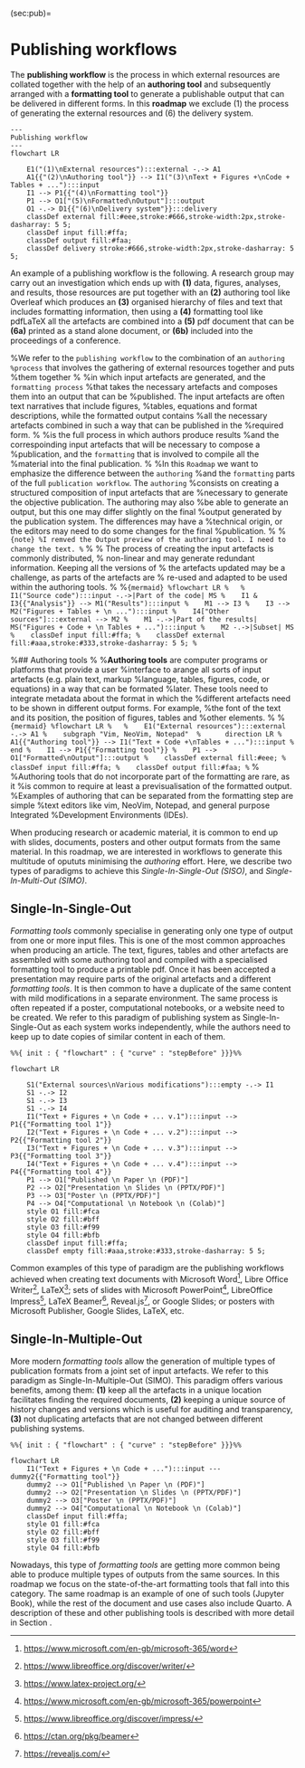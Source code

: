 (sec:pub)=
# Publishing workflows

The **publishing workflow** is the process in which external resources are
collated together with the help of an **authoring tool** and subsequently
arranged with a **formatting tool** to generate a publishable output that can be
delivered in different forms. In this **roadmap** we exclude (1) the process of
generating the external resources and (6) the delivery system.

```{mermaid}
---
Publishing workflow
---
flowchart LR
  
    E1("(1)\nExternal resources"):::external -.-> A1
    A1{{"(2)\nAuthoring tool"}} --> I1("(3)\nText + Figures +\nCode + Tables + ..."):::input
    I1 --> P1{{"(4)\nFormatting tool"}}
    P1 --> O1["(5)\nFormatted\nOutput"]:::output
    O1 -.-> D1{{"(6)\nDelivery system"}}:::delivery
    classDef external fill:#eee,stroke:#666,stroke-width:2px,stroke-dasharray: 5 5;
    classDef input fill:#ffa;
    classDef output fill:#faa;
    classDef delivery stroke:#666,stroke-width:2px,stroke-dasharray: 5 5;
```

An example of a publishing workflow is the following. A research group may
carry out an investigation which ends up with **(1)** data, figures, analyses,
and results, those resources are put together with an **(2)** authoring tool
like Overleaf which produces an **(3)** organised hierarchy of files and text
that includes formatting information, then using a **(4)** formatting tool like
pdfLaTeX all the artefacts are combined into a **(5)** pdf document that can be
**(6a)** printed as a stand alone document, or **(6b)** included into the
proceedings of a conference. 

%We refer to the `publishing workflow` to the combination of an `authoring
%process` that involves the gathering of external resources together and puts
%them together 
%
%in which input artefacts are generated, and the `formatting process`
%that takes the necessary artefacts and composes them into an output that can be
%published. The input artefacts are often text narratives that include figures,
%tables, equations and format descriptions, while the formatted output contains
%all the necessary artefacts combined in such a way that can be published in the
%required form. 
%
%is the full process in which authors produce results
%and the correspoinding input artefacts that will be necessary to compose a
%publication, and the `formatting` that is involved to compile all the
%material into the final publication. 
%
%In this `Roadmap` we want to emphasize the difference between the `authoring`
%and the `formatting` parts of the full `publication workflow`. The `authoring`
%consists on creating a structured composition of input artefacts that are
%necessary to generate the objective publication. The authoring may also
%be able to generate an output, but this one may differ slightly on the final
%output generated by the publication system. The differences may have a
%technical origin, or the editors may need to do some changes for the final
%publication.
%
%```{note}
%I remved the Output preview of the authoring tool. I need to change the text.
%```
%
% The process of creating the input artefacts is commonly distributed,
% non-linear and may generate redundant information. Keeping all the versions of
% the artefacts updated may be a challenge, as parts of the artefacts are
% re-used and adapted to be used within the authoring tools.
%
%```{mermaid}
%flowchart LR
%  
%    I1("Source code"):::input -.->|Part of the code| MS
%    I1 & I3{{"Analysis"}} --> M1("Results"):::input
%    M1 --> I3
%    I3 --> M2("Figures + Tables + \n ..."):::input
%    I4["Other sources"]:::external --> M2
%    M1 -.->|Part of the results| MS("Figures + Code + \n Tables + ..."):::input
%    M2 -.->|Subset| MS
%    classDef input fill:#ffa;
%    classDef external fill:#aaa,stroke:#333,stroke-dasharray: 5 5;
%```

%## Authoring tools
%
%**Authoring tools** are computer programs or platforms that provide a user
%interface to arange all sorts of input artefacts (e.g. plain text, markup
%language, tables, figures, code, or equations) in a way that can be formated
%later. These tools need to integrate metadata about the format in which the
%different artefacts need to be shown in different output forms. For example,
%the font of the text and its position, the position of figures, tables and
%other elements. 
%
%```{mermaid}
%flowchart LR
%  
%    E1("External resources"):::external -.-> A1
%    subgraph "Vim, NeoVim, Notepad" 
%      direction LR
%      A1{{"Authoring tool"}} --> I1("Text + Code +\nTables + ..."):::input
%    end
%    I1 --> P1{{"Formatting tool"}}
%    P1 --> O1["Formatted\nOutput"]:::output
%    classDef external fill:#eee;
%    classDef input fill:#ffa;
%    classDef output fill:#faa;
%```
%
%Authoring tools that do not incorporate part of the formatting are rare, as it
%is common to require at least a previsualisation of the formatted output.
%Examples of authoring that can be separated from the formatting step are simple
%text editors like vim, NeoVim, Notepad, and general purpose Integrated
%Development Environments (IDEs).

When producing research or academic material, it is common to end up with
slides, documents, posters and other output formats from the same material. In
this roadmap, we are interested in workflows to generate this multitude of
opututs minimising the _authoring_ effort. Here, we describe two types of
paradigms to achieve this *Single-In-Single-Out (SISO)*, and
*Single-In-Multi-Out (SIMO)*. 

## Single-In-Single-Out

_Formatting tools_ commonly specialise in generating only one type of
output from one or more input files. This is one of the most
common approaches when producing an article. The text, figures, tables and
other artefacts are assembled with some authoring tool and compiled with a
specialised formatting tool to produce a printable pdf. Once it has been
accepted a presentation may require parts of the original artefacts and a
different _formatting tools_. It is then common to have a duplicate of the same
content with mild modifications in a separate environment. The same process is
often repeated if a poster, computational notebooks, or a website need to be
created. We refer to this paradigm of publishing system as Single-In-Single-Out
as each system works independently, while the authors need to keep up to date
copies of similar content in each of them.

```{mermaid}
%%{ init : { "flowchart" : { "curve" : "stepBefore" }}}%%

flowchart LR
  
    S1("External sources\nVarious modifications"):::empty -.-> I1
    S1 -.-> I2
    S1 -.-> I3
    S1 -.-> I4
    I1("Text + Figures + \n Code + ... v.1"):::input --> P1{{"Formatting tool 1"}}
    I2("Text + Figures + \n Code + ... v.2"):::input --> P2{{"Formatting tool 2"}}
    I3("Text + Figures + \n Code + ... v.3"):::input --> P3{{"Formatting tool 3"}}
    I4("Text + Figures + \n Code + ... v.4"):::input --> P4{{"Formatting tool 4"}}
    P1 --> O1["Published \n Paper \n (PDF)"]
    P2 --> O2["Presentation \n Slides \n (PPTX/PDF)"]
    P3 --> O3["Poster \n (PPTX/PDF)"]
    P4 --> O4["Computational \n Notebook \n (Colab)"]
    style O1 fill:#fca
    style O2 fill:#bff
    style O3 fill:#f99
    style O4 fill:#bfb
    classDef input fill:#ffa;
    classDef empty fill:#aaa,stroke:#333,stroke-dasharray: 5 5;
```

Common examples of this type of paradigm are the publishing workflows achieved
when creating text documents with Microsoft Word[^word], Libre Office
Writer[^writer], LaTeX[^latex]; sets of slides with Microsoft
PowerPoint[^powpoint], LibreOffice Impress[^impress], LaTeX Beamer[^beamer],
Reveal.js[^reveal], or Google Slides; or posters with Microsoft Publisher,
Google Slides, LaTeX, etc.

[^word]: https://www.microsoft.com/en-gb/microsoft-365/word
[^latex]: https://www.latex-project.org/
[^writer]: https://www.libreoffice.org/discover/writer/

[^powpoint]: https://www.microsoft.com/en-gb/microsoft-365/powerpoint
[^impress]: https://www.libreoffice.org/discover/impress/
[^beamer]: https://ctan.org/pkg/beamer
[^reveal]: https://revealjs.com/

## Single-In-Multiple-Out

More modern _formatting tools_ allow the generation of multiple types of
publication formats from a joint set of input artefacts. We refer to this
paradigm as Single-In-Multiple-Out (SIMO). This paradigm offers various
benefits, among them: **(1)** keep all the artefacts in a unique
location facilitates finding the required documents, **(2)** keeping a unique
source of history changes and versions which is useful for auditing and
transparency, **(3)** not duplicating artefacts that are not changed between
different publishing systems.

```{mermaid}
%%{ init : { "flowchart" : { "curve" : "stepBefore" }}}%%

flowchart LR
    I1("Text + Figures + \n Code + ..."):::input --- dummy2{{"Formatting tool"}}
    dummy2 --> O1["Published \n Paper \n (PDF)"]
    dummy2 --> O2["Presentation \n Slides \n (PPTX/PDF)"]
    dummy2 --> O3["Poster \n (PPTX/PDF)"]
    dummy2 --> O4["Computational \n Notebook \n (Colab)"]
    classDef input fill:#ffa;
    style O1 fill:#fca
    style O2 fill:#bff
    style O3 fill:#f99
    style O4 fill:#bfb
```

Nowadays, this type of _formatting tools_ are getting more common being able to
produce multiple types of outputs from the same sources. In this roadmap we
focus on the state-of-the-art formatting tools that fall into this category.
The same roadmap is an example of one of such tools (Jupyter Book), while the
rest of the document and use cases also include Quarto. A description of these
and other publishing tools is described with more detail in Section [](sec:for).

